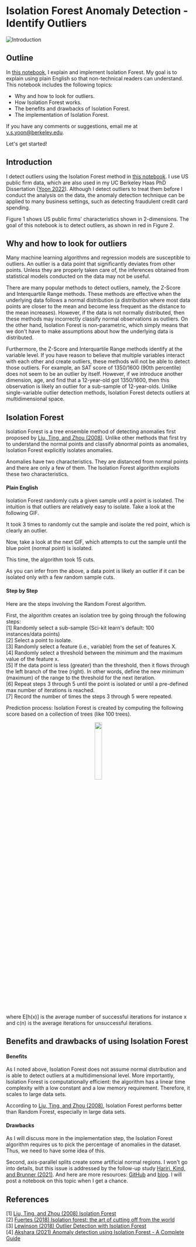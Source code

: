 # Isolation Forest Anomaly Detection - Identify Outliers

![Introduction](https://github.com/youngdataspace/treat-outliers/blob/main/Introduction.gif)

## Outline
In <a href="https://github.com/youngdataspace/treat-outliers/blob/main/detect_outliers.ipynb">this notebook</a>, I explain and implement Isolation Forest. My goal is to explain using plain English so that non-technical readers can understand. This notebook includes the following topics:
- Why and how to look for outliers.
- How Isolation Forest works.
- The benefits and drawbacks of Isolation Forest.
- The implementation of Isolation Forest.

If you have any comments or suggestions, email me at y.s.yoon@berkeley.edu.

Let's get started!

## Introduction
I detect outliers using the Isolation Forest method in <a href="https://github.com/youngdataspace/treat-outliers/blob/main/detect_outliers.ipynb">this notebook</a>. I use US public firm data, which are also used in my UC Berkeley Haas PhD Dissertation (<a href="https://papers.ssrn.com/sol3/papers.cfm?abstract_id=3689446">Yoon 2022</a>). Although I detect outliers to treat them before I conduct the analysis on the data, the anomaly detection technique can be applied to many business settings, such as detecting fraudulent credit card spending.

Figure 1 shows US public firms' characteristics shown in 2-dimensions. The goal of this notebook is to detect outliers, as shown in red in Figure 2.

## Why and how to look for outliers
Many machine learning algorithms and regression models are susceptible to outliers. An outlier is a data point that significantly deviates from other points. Unless they are properly taken care of, the inferences obtained from statistical models conducted on the data may not be useful.

There are many popular methods to detect outliers, namely, the Z-Score and Interquartile Range methods. These methods are effective when the underlying data follows a normal distribution (a distribution where most data points are closer to the mean and become less frequent as the distance to the mean increases). However, if the data is not normally distributed, then these methods may incorrectly classify normal observations as outliers. On the other hand, Isolation Forest is non-parametric, which simply means that we don't have to make assumptions about how the underlying data is distributed.

Furthermore, the Z-Score and Interquartile Range methods identify at the variable level. If you have reason to believe that multiple variables interact with each other and create outliers, these methods will not be able to detect those outliers. For example, an SAT score of 1350/1600 (90th percentile) does not seem to be an outlier by itself. However, if we introduce another dimension, age, and find that a 12-year-old got 1350/1600, then this observation is likely an outlier for a sub-sample of 12-year-olds. Unlike single-variable outlier detection methods, Isolation Forest detects outliers at multidimensional space.

## Isolation Forest
Isolation Forest is a tree ensemble method of detecting anomalies first proposed by <a href="https://ieeexplore.ieee.org/abstract/document/4781136?casa_token=A5ZM3TQZHhsAAAAA:DPITalJ8ZZ-5KnuBufXLZkFg6fsICEyyi0vfXmuGejd8gFtAldJ2ZFuS0JUoBAS8GPoF0JG5Kg">Liu, Ting, and Zhou (2008)</a>. Unlike other methods that first try to understand the normal points and classify abnormal points as anomalies, Isolation Forest explicitly isolates anomalies.

Anomalies have two characteristics. They are distanced from normal points and there are only a few of them. The Isolation Forest algorithm exploits these two characteristics. 

#### Plain English
Isolation Forest randomly cuts a given sample until a point is isolated. The intuition is that outliers are relatively easy to isolate. Take a look at the following GIF.

It took 3 times to randomly cut the sample and isolate the red point, which is clearly an outlier.

Now, take a look at the next GIF, which attempts to cut the sample until the blue point (normal point) is isolated.

This time, the algorithm took 15 cuts.

As you can infer from the above, a data point is likely an outlier if it can be isolated only with a few random sample cuts. 

#### Step by Step
Here are the steps involving the Random Forest algorithm.

First, the algorithm creates an isolation tree by going through the following steps:<br>
[1] Randomly select a sub-sample (Sci-kit learn's default: 100 instances/data points)<br>
[2] Select a point to isolate.<br>
[3] Randomly select a feature (i.e., variable) from the set of features X.<br>
[4] Randomly select a threshold between the minimum and the maximum value of the feature x.<br>
[5] If the data point is less (greater) than the threshold, then it flows through the left branch of the tree (right). In other words, define the new minimum (maximum) of the range to the threshold for the next iteration.<br>
[6] Repeat steps 3 through 5 until the point is isolated or until a pre-defined max number of iterations is reached.<br>
[7] Record the number of times the steps 3 through 5 were repeated.

Prediction process: Isolation Forest is created by computing the following score based on a collection of trees (like 100 trees).

<p align="center">
  <img src="https://github.com/youngdataspace/treat-outliers/blob/main/Equation.JPG" width=20% height=20%>
</p>

where E[h(x)] is the average number of successful iterations for instance x and c(n) is the average iterations for unsuccessful iterations.

## Benefits and drawbacks of using Isolation Forest
#### Benefits
As I noted above, Isolation Forest does not assume normal distribution and is able to detect outliers at a multidimensional level. More importantly, Isolation Forest is computationally efficient: the algorithm has a linear time complexity with a low constant and a low memory requirement. Therefore, it scales to large data sets.

According to <a href="https://ieeexplore.ieee.org/abstract/document/4781136?casa_token=A5ZM3TQZHhsAAAAA:DPITalJ8ZZ-5KnuBufXLZkFg6fsICEyyi0vfXmuGejd8gFtAldJ2ZFuS0JUoBAS8GPoF0JG5Kg">Liu, Ting, and Zhou (2008)</a>, Isolation Forest performs better than Random Forest, especially in large data sets.

#### Drawbacks
As I will discuss more in the implementation step, the Isolation Forest algorithm requires us to pick the percentage of anomalies in the dataset. Thus, we need to have some idea of this.

Second, axis-parallel splits create some artificial normal regions. I won't go into details, but this issue is addressed by the follow-up study <a href="https://ieeexplore.ieee.org/document/8888179">Hariri, Kind, and Brunner (2021)</a>. And here are more resources: <a href="https://github.com/sahandha/eif">GitHub</a> and <a href="https://medium.datadriveninvestor.com/lets-find-some-outliers-with-isolation-forest-4ed22175a8d3">blog</a>. I will post a notebook on this topic when I get a chance.

## References
[1] <a href="https://ieeexplore.ieee.org/abstract/document/4781136?casa_token=A5ZM3TQZHhsAAAAA:DPITalJ8ZZ-5KnuBufXLZkFg6fsICEyyi0vfXmuGejd8gFtAldJ2ZFuS0JUoBAS8GPoF0JG5Kg">Liu, Ting, and Zhou (2008) Isolation Forest</a><br>
[2] <a href="https://quantdare.com/isolation-forest-algorithm/">Fuertes (2018) Isolation forest: the art of cutting off from the world</a><br>
[3] <a href="https://towardsdatascience.com/outlier-detection-with-isolation-forest-3d190448d45e">Lewinson (2018) Outlier Detection with Isolation Forest</a><br>
[4] <a href="https://www.analyticsvidhya.com/blog/2021/07/anomaly-detection-using-isolation-forest-a-complete-guide/">Akshara (2021) Anomaly detection using Isolation Forest - A Complete Guide</a>

